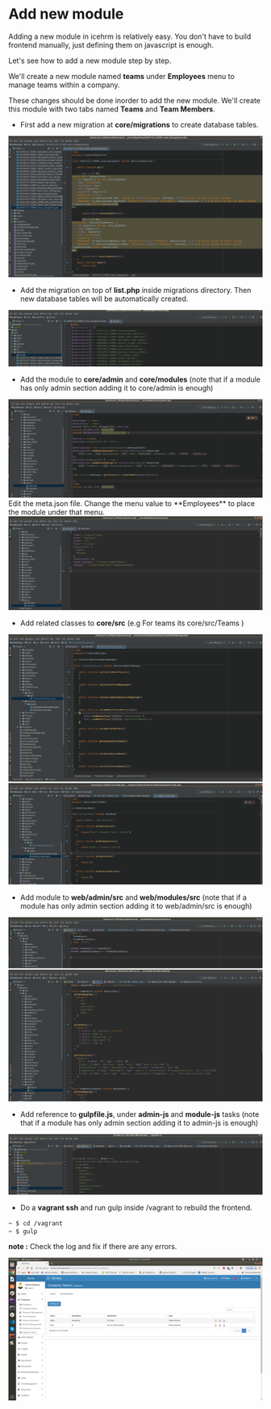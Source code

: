 # Add new module

Adding a new module in icehrm is relatively easy. You don't have to build frontend manually, just defining them on javascript is enough.  

Let's see how to add a new module step by step.  
  
We'll create a new module named **teams** under **Employees** menu to manage teams within a company.

These changes should be done inorder to add the new module.
We'll create this module with two tabs named **Teams** and **Team Members**.
- First add a new migration at **core/migrations** to create database tables.  
<img  src="assets/migration.png">
  
- Add the migration on top of **list.php** inside migrations directory. Then new database tables will be automatically created.   
<img  src="assets/list.png">

  
- Add the module to **core/admin** and **core/modules** (note that if a module has only admin section adding it to core/admin is enough)
<img  src="assets/core-index.png">  
Edit the meta.json file. Change the menu value to **Employees** to place the module under that menu.  
 
<img  src="assets/meta-json.png">

  

- Add related classes to **core/src** (e.g For teams its core/src/Teams )
<img  src="assets/teamadminmanager.png">
  
    
<img  src="assets/employeeteams.png">

  

- Add module to **web/admin/src** and **web/modules/src** (note that if a module has only admin section adding it to web/admin/src is enough)
<img  src="assets/web-index.png">  
  
    
<img  src="assets/web-lib.png">

  
- Add reference to **gulpfile.js**, under **admin-js** and **module-js** tasks (note that if a module has only admin section adding it to admin-js is enough)
<img  src="assets/gulpfile.png">

  
- Do a **vagrant ssh** and run gulp inside /vagrant to rebuild the frontend.
```
~ $ cd /vagrant
~ $ gulp
```

**note :** Check the log and fix if there are any errors.
  
   
   
 <img  src="assets/team-module.png">

 
